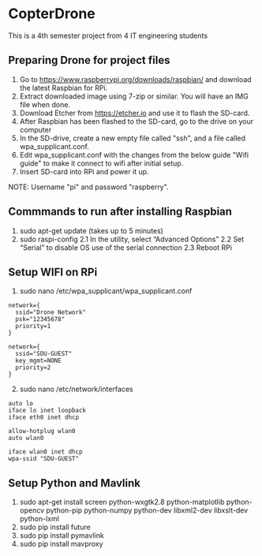 # CopterDrone
This is a 4th semester project from 4 IT engineering students

## Preparing Drone for project files
1. Go to https://www.raspberrypi.org/downloads/raspbian/ and download the latest Raspbian for RPi.
2. Extract downloaded image using 7-zip or similar. You will have an IMG file when done.
3. Download Etcher from https://etcher.io and use it to flash the SD-card.
4. After Raspbian has been flashed to the SD-card, go to the drive on your computer
5. In the SD-drive, create a new empty file called "ssh", and a file called wpa_supplicant.conf.
6. Edit wpa_supplicant.conf with the changes from the below guide "Wifi guide" to make it connect to wifi after initial setup.
7. Insert SD-card into RPi and power it up.

NOTE: Username "pi" and password "raspberry".

## Commmands to run after installing Raspbian
1. sudo apt-get update (takes up to 5 minutes)
2. sudo raspi-config
  2.1 In the utility, select “Advanced Options”
  2.2 Set “Serial” to disable OS use of the serial connection
  2.3 Reboot RPi

## Setup WIFI on RPi
1. sudo nano /etc/wpa_supplicant/wpa_supplicant.conf
```
network={
  ssid="Drone Network"
  psk="12345678"
  priority=1
}

network={
  ssid="SDU-GUEST"
  key_mgmt=NONE
  priority=2
}
```
2. sudo nano /etc/network/interfaces
```
auto lo
iface lo inet loopback
iface eth0 inet dhcp

allow-hotplug wlan0
auto wlan0

iface wlan0 inet dhcp
wpa-ssid "SDU-GUEST"
```

## Setup Python and Mavlink
1. sudo apt-get install screen python-wxgtk2.8 python-matplotlib python-opencv python-pip python-numpy python-dev libxml2-dev libxslt-dev python-lxml
2. sudo pip install future
3. sudo pip install pymavlink
4. sudo pip install mavproxy
